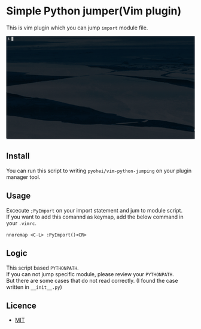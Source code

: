 # Simple Python jumper(Vim plugin)

This is vim plugin which you can jump `import` module file.  

![demo](demo/demo.gif)

## Install

You can run this script to writing `pyohei/vim-python-jumping` on your plugin manager tool.  

## Usage

Excecute `;PyImport` on your import statement and jum to module script.  
If you want to add this comannd as keymap, add the below command in your `.vimrc`.  

```vim
nnoremap <C-L> :PyImport()<CR>
```

## Logic

This script based `PYTHONPATH`.   
If you can not jump specific module, please review your `PYTHONPATH`.  
But there are some cases that do not read correctly.
(I found the case written in `__init__.py`)    

## Licence

* [MIT](https://github.com/tcnksm/tool/blob/master/LICENCE)
